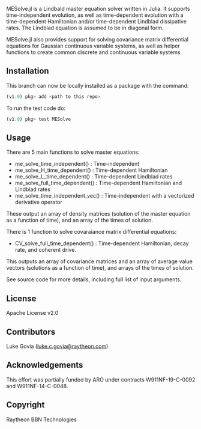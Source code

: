 MESolve.jl is a Lindbald master equation solver written in Julia. It supports time-independent evolution, as well as time-dependent evolution with a time-dependent Hamiltonian and/or time-dependent Lindblad dissipative rates. The Lindblad equation is assumed to be in diagonal form.

MESolve.jl also provides support for solving covariance matrix differential equations for Gaussian continuous variable systems, as well as helper functions to create common discrete and continuous variable systems.


## Installation
This branch can now be locally installed as a package with the command:
```julia
(v1.0) pkg> add <path to this repo>
```

To run the test code do:
```julia
(v1.0) pkg> test MESolve
```

## Usage
There are 5 main functions to solve master equations:

* me_solve_time_independent() : Time-independent
* me_solve_H_time_dependent() : Time-dependent Hamiltonian
* me_solve_L_time_dependent() : Time-dependent Lindblad rates
* me_solve_full_time_dependent() : Time-dependent Hamiltonian and Lindblad rates
* me_solve_time_independent_vec() : Time-independent with a vectorized derivative operator

These output an array of density matrices (solution of the master equation as a function of time), and an array of the times of solution.

There is 1 function to solve covaraiance matrix differential equations:

* CV_solve_full_time_dependent() : Time-dependent Hamiltonian, decay rate, and coherent drive.

This outputs an array of covariance matrices and an array of average value vectors (solutions as a function of time), and arrays of the times of solution.

See source code for more details, including full list of input arguments.

## License
Apache License v2.0

## Contributors
Luke Govia (luke.c.govia@raytheon.com)

## Acknowledgements
This effort was partially funded by ARO under contracts W911NF-19-C-0092 and W911NF-14-C-0048.

## Copyright
Raytheon BBN Technologies
